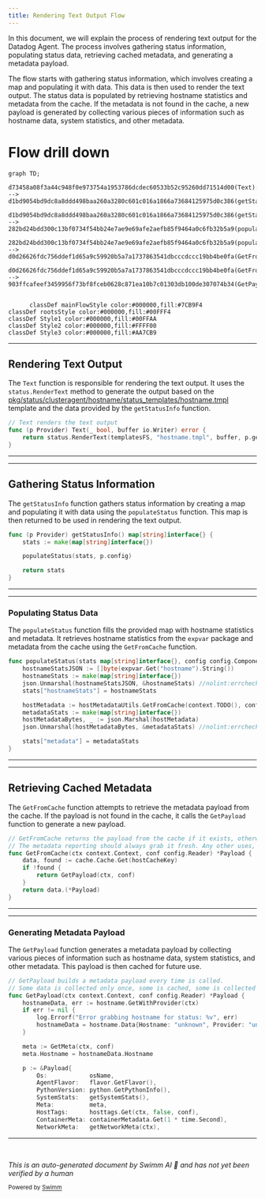 ```yaml
---
title: Rendering Text Output Flow
---
```

In this document, we will explain the process of rendering text output for the Datadog Agent. The process involves gathering status information, populating status data, retrieving cached metadata, and generating a metadata payload.

The flow starts with gathering status information, which involves creating a map and populating it with data. This data is then used to render the text output. The status data is populated by retrieving hostname statistics and metadata from the cache. If the metadata is not found in the cache, a new payload is generated by collecting various pieces of information such as hostname data, system statistics, and other metadata.

# Flow drill down

```mermaid
graph TD;
      d73458a08f3a44c948f0e973754a1953786dcdec60533b52c95260dd71514d00(Text):::mainFlowStyle --> d1bd9054bd9dc8a8ddd498baa260a3280c601c016a1866a73684125975d0c386(getStatusInfo):::mainFlowStyle

d1bd9054bd9dc8a8ddd498baa260a3280c601c016a1866a73684125975d0c386(getStatusInfo):::mainFlowStyle --> 282bd24bdd300c13bf0734f54bb24e7ae9e69afe2aefb85f9464a0c6fb32b5a9(populateStatus):::mainFlowStyle

282bd24bdd300c13bf0734f54bb24e7ae9e69afe2aefb85f9464a0c6fb32b5a9(populateStatus):::mainFlowStyle --> d0d26626fdc756ddef1d65a9c59920b5a7a1737863541dbcccdccc19bb4be0fa(GetFromCache):::mainFlowStyle

d0d26626fdc756ddef1d65a9c59920b5a7a1737863541dbcccdccc19bb4be0fa(GetFromCache):::mainFlowStyle --> 903ffcafeef3459956f73bf8fceb0628c871ea10b7c01303db100de307074b34(GetPayload):::mainFlowStyle


      classDef mainFlowStyle color:#000000,fill:#7CB9F4
classDef rootsStyle color:#000000,fill:#00FFF4
classDef Style1 color:#000000,fill:#00FFAA
classDef Style2 color:#000000,fill:#FFFF00
classDef Style3 color:#000000,fill:#AA7CB9
```

<SwmSnippet path="/pkg/status/clusteragent/hostname/status.go" line="55">

---

## Rendering Text Output

The <SwmToken path="pkg/status/clusteragent/hostname/status.go" pos="55:2:2" line-data="// Text renders the text output">`Text`</SwmToken> function is responsible for rendering the text output. It uses the <SwmToken path="pkg/status/clusteragent/hostname/status.go" pos="57:3:5" line-data="	return status.RenderText(templatesFS, &quot;hostname.tmpl&quot;, buffer, p.getStatusInfo())">`status.RenderText`</SwmToken> method to generate the output based on the <SwmPath>[pkg/status/clusteragent/hostname/status_templates/hostname.tmpl](pkg/status/clusteragent/hostname/status_templates/hostname.tmpl)</SwmPath> template and the data provided by the <SwmToken path="pkg/status/clusteragent/hostname/status.go" pos="57:22:22" line-data="	return status.RenderText(templatesFS, &quot;hostname.tmpl&quot;, buffer, p.getStatusInfo())">`getStatusInfo`</SwmToken> function.

```go
// Text renders the text output
func (p Provider) Text(_ bool, buffer io.Writer) error {
	return status.RenderText(templatesFS, "hostname.tmpl", buffer, p.getStatusInfo())
}
```

---

</SwmSnippet>

<SwmSnippet path="/pkg/status/clusteragent/hostname/status.go" line="65">

---

## Gathering Status Information

The <SwmToken path="pkg/status/clusteragent/hostname/status.go" pos="65:8:8" line-data="func (p Provider) getStatusInfo() map[string]interface{} {">`getStatusInfo`</SwmToken> function gathers status information by creating a map and populating it with data using the <SwmToken path="pkg/status/clusteragent/hostname/status.go" pos="68:1:1" line-data="	populateStatus(stats, p.config)">`populateStatus`</SwmToken> function. This map is then returned to be used in rendering the text output.

```go
func (p Provider) getStatusInfo() map[string]interface{} {
	stats := make(map[string]interface{})

	populateStatus(stats, p.config)

	return stats
}
```

---

</SwmSnippet>

<SwmSnippet path="/pkg/status/clusteragent/hostname/status.go" line="73">

---

### Populating Status Data

The <SwmToken path="pkg/status/clusteragent/hostname/status.go" pos="73:2:2" line-data="func populateStatus(stats map[string]interface{}, config config.Component) {">`populateStatus`</SwmToken> function fills the provided map with hostname statistics and metadata. It retrieves hostname statistics from the <SwmToken path="pkg/status/clusteragent/hostname/status.go" pos="74:9:9" line-data="	hostnameStatsJSON := []byte(expvar.Get(&quot;hostname&quot;).String())">`expvar`</SwmToken> package and metadata from the cache using the <SwmToken path="pkg/status/clusteragent/hostname/status.go" pos="79:7:7" line-data="	hostMetadata := hostMetadataUtils.GetFromCache(context.TODO(), config)">`GetFromCache`</SwmToken> function.

```go
func populateStatus(stats map[string]interface{}, config config.Component) {
	hostnameStatsJSON := []byte(expvar.Get("hostname").String())
	hostnameStats := make(map[string]interface{})
	json.Unmarshal(hostnameStatsJSON, &hostnameStats) //nolint:errcheck
	stats["hostnameStats"] = hostnameStats

	hostMetadata := hostMetadataUtils.GetFromCache(context.TODO(), config)
	metadataStats := make(map[string]interface{})
	hostMetadataBytes, _ := json.Marshal(hostMetadata)
	json.Unmarshal(hostMetadataBytes, &metadataStats) //nolint:errcheck

	stats["metadata"] = metadataStats
}
```

---

</SwmSnippet>

<SwmSnippet path="/comp/metadata/host/hostimpl/utils/host.go" line="201">

---

## Retrieving Cached Metadata

The <SwmToken path="comp/metadata/host/hostimpl/utils/host.go" pos="201:2:2" line-data="// GetFromCache returns the payload from the cache if it exists, otherwise it creates it.">`GetFromCache`</SwmToken> function attempts to retrieve the metadata payload from the cache. If the payload is not found in the cache, it calls the <SwmToken path="comp/metadata/host/hostimpl/utils/host.go" pos="206:3:3" line-data="		return GetPayload(ctx, conf)">`GetPayload`</SwmToken> function to generate a new payload.

```go
// GetFromCache returns the payload from the cache if it exists, otherwise it creates it.
// The metadata reporting should always grab it fresh. Any other uses, e.g. status, should use this
func GetFromCache(ctx context.Context, conf config.Reader) *Payload {
	data, found := cache.Cache.Get(hostCacheKey)
	if !found {
		return GetPayload(ctx, conf)
	}
	return data.(*Payload)
}
```

---

</SwmSnippet>

<SwmSnippet path="/comp/metadata/host/hostimpl/utils/host.go" line="169">

---

### Generating Metadata Payload

The <SwmToken path="comp/metadata/host/hostimpl/utils/host.go" pos="169:2:2" line-data="// GetPayload builds a metadata payload every time is called.">`GetPayload`</SwmToken> function generates a metadata payload by collecting various pieces of information such as hostname data, system statistics, and other metadata. This payload is then cached for future use.

```go
// GetPayload builds a metadata payload every time is called.
// Some data is collected only once, some is cached, some is collected at every call.
func GetPayload(ctx context.Context, conf config.Reader) *Payload {
	hostnameData, err := hostname.GetWithProvider(ctx)
	if err != nil {
		log.Errorf("Error grabbing hostname for status: %v", err)
		hostnameData = hostname.Data{Hostname: "unknown", Provider: "unknown"}
	}

	meta := GetMeta(ctx, conf)
	meta.Hostname = hostnameData.Hostname

	p := &Payload{
		Os:            osName,
		AgentFlavor:   flavor.GetFlavor(),
		PythonVersion: python.GetPythonInfo(),
		SystemStats:   getSystemStats(),
		Meta:          meta,
		HostTags:      hosttags.Get(ctx, false, conf),
		ContainerMeta: containerMetadata.Get(1 * time.Second),
		NetworkMeta:   getNetworkMeta(ctx),
```

---

</SwmSnippet>

&nbsp;

*This is an auto-generated document by Swimm AI 🌊 and has not yet been verified by a human*

<SwmMeta version="3.0.0" repo-id="Z2l0aHViJTNBJTNBZGF0YWRvZy1hZ2VudCUzQSUzQVN3aW1tLURlbW8=" repo-name="datadog-agent"><sup>Powered by [Swimm](/)</sup></SwmMeta>

